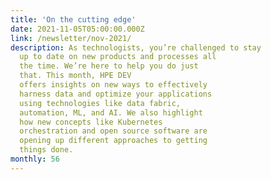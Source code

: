 ```yaml
---
title: 'On the cutting edge'
date: 2021-11-05T05:00:00.000Z
link: /newsletter/nov-2021/
description: As technologists, you’re challenged to stay
  up to date on new products and processes all
  the time. We’re here to help you do just
  that. This month, HPE DEV
  offers insights on new ways to effectively
  harness data and optimize your applications
  using technologies like data fabric,
  automation, ML, and AI. We also highlight
  how new concepts like Kubernetes
  orchestration and open source software are
  opening up different approaches to getting
  things done.
monthly: 56
---
```

